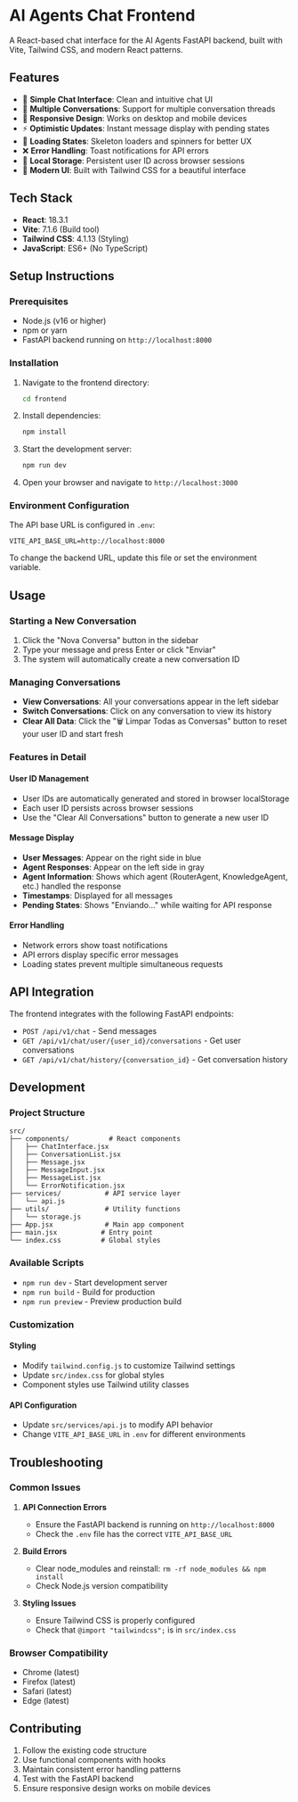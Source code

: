 # AI Agents Chat Frontend

A React-based chat interface for the AI Agents FastAPI backend, built with Vite, Tailwind CSS, and modern React patterns.

## Features

- 💬 **Simple Chat Interface**: Clean and intuitive chat UI
- 🔄 **Multiple Conversations**: Support for multiple conversation threads
- 📱 **Responsive Design**: Works on desktop and mobile devices
- ⚡ **Optimistic Updates**: Instant message display with pending states
- 🔄 **Loading States**: Skeleton loaders and spinners for better UX
- ❌ **Error Handling**: Toast notifications for API errors
- 💾 **Local Storage**: Persistent user ID across browser sessions
- 🎨 **Modern UI**: Built with Tailwind CSS for a beautiful interface

## Tech Stack

- **React**: 18.3.1
- **Vite**: 7.1.6 (Build tool)
- **Tailwind CSS**: 4.1.13 (Styling)
- **JavaScript**: ES6+ (No TypeScript)

## Setup Instructions

### Prerequisites

- Node.js (v16 or higher)
- npm or yarn
- FastAPI backend running on `http://localhost:8000`

### Installation

1. Navigate to the frontend directory:
   ```bash
   cd frontend
   ```

2. Install dependencies:
   ```bash
   npm install
   ```

3. Start the development server:
   ```bash
   npm run dev
   ```

4. Open your browser and navigate to `http://localhost:3000`

### Environment Configuration

The API base URL is configured in `.env`:
```
VITE_API_BASE_URL=http://localhost:8000
```

To change the backend URL, update this file or set the environment variable.

## Usage

### Starting a New Conversation

1. Click the "Nova Conversa" button in the sidebar
2. Type your message and press Enter or click "Enviar"
3. The system will automatically create a new conversation ID

### Managing Conversations

- **View Conversations**: All your conversations appear in the left sidebar
- **Switch Conversations**: Click on any conversation to view its history
- **Clear All Data**: Click the "🗑️ Limpar Todas as Conversas" button to reset your user ID and start fresh

### Features in Detail

#### User ID Management
- User IDs are automatically generated and stored in browser localStorage
- Each user ID persists across browser sessions
- Use the "Clear All Conversations" button to generate a new user ID

#### Message Display
- **User Messages**: Appear on the right side in blue
- **Agent Responses**: Appear on the left side in gray
- **Agent Information**: Shows which agent (RouterAgent, KnowledgeAgent, etc.) handled the response
- **Timestamps**: Displayed for all messages
- **Pending States**: Shows "Enviando..." while waiting for API response

#### Error Handling
- Network errors show toast notifications
- API errors display specific error messages
- Loading states prevent multiple simultaneous requests

## API Integration

The frontend integrates with the following FastAPI endpoints:

- `POST /api/v1/chat` - Send messages
- `GET /api/v1/chat/user/{user_id}/conversations` - Get user conversations
- `GET /api/v1/chat/history/{conversation_id}` - Get conversation history

## Development

### Project Structure

```
src/
├── components/          # React components
│   ├── ChatInterface.jsx
│   ├── ConversationList.jsx
│   ├── Message.jsx
│   ├── MessageInput.jsx
│   ├── MessageList.jsx
│   └── ErrorNotification.jsx
├── services/           # API service layer
│   └── api.js
├── utils/              # Utility functions
│   └── storage.js
├── App.jsx             # Main app component
├── main.jsx           # Entry point
└── index.css          # Global styles
```

### Available Scripts

- `npm run dev` - Start development server
- `npm run build` - Build for production
- `npm run preview` - Preview production build

### Customization

#### Styling
- Modify `tailwind.config.js` to customize Tailwind settings
- Update `src/index.css` for global styles
- Component styles use Tailwind utility classes

#### API Configuration
- Update `src/services/api.js` to modify API behavior
- Change `VITE_API_BASE_URL` in `.env` for different environments

## Troubleshooting

### Common Issues

1. **API Connection Errors**
   - Ensure the FastAPI backend is running on `http://localhost:8000`
   - Check the `.env` file has the correct `VITE_API_BASE_URL`

2. **Build Errors**
   - Clear node_modules and reinstall: `rm -rf node_modules && npm install`
   - Check Node.js version compatibility

3. **Styling Issues**
   - Ensure Tailwind CSS is properly configured
   - Check that `@import "tailwindcss";` is in `src/index.css`

### Browser Compatibility

- Chrome (latest)
- Firefox (latest)
- Safari (latest)
- Edge (latest)

## Contributing

1. Follow the existing code structure
2. Use functional components with hooks
3. Maintain consistent error handling patterns
4. Test with the FastAPI backend
5. Ensure responsive design works on mobile devices
